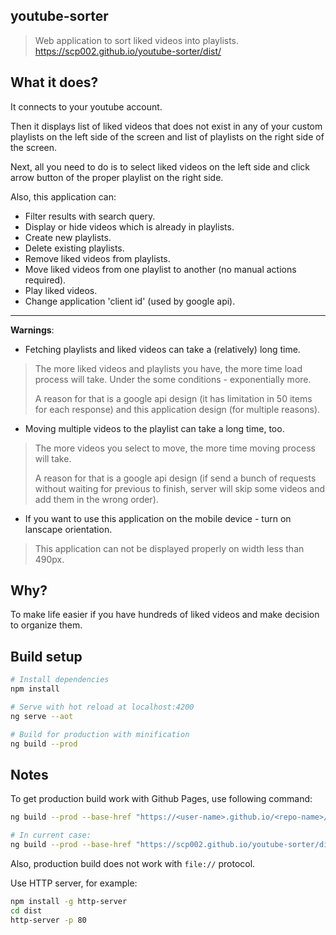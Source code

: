 ## youtube-sorter

> Web application to sort liked videos into playlists. https://scp002.github.io/youtube-sorter/dist/

## What it does?

It connects to your youtube account.

Then it displays list of liked videos that does not exist in any of your 
custom playlists on the left side of the screen and list of playlists on 
the right side of the screen.

Next, all you need to do is to select liked videos on the left side and 
click arrow button of the proper playlist on the right side.

Also, this application can:
* Filter results with search query.
* Display or hide videos which is already in playlists.
* Create new playlists.
* Delete existing playlists.
* Remove liked videos from playlists.
* Move liked videos from one playlist to another (no manual actions 
  required).
* Play liked videos.
* Change application 'client id' (used by google api).

---
**Warnings**:

* Fetching playlists and liked videos can take a (relatively) long time.
> The more liked videos and playlists you have, the more time load 
> process will take. Under the some conditions - exponentially more.
> 
> A reason for that is a google api design (it has limitation in 50 items 
> for each response) and this application design (for multiple reasons).

* Moving multiple videos to the playlist can take a long time, too.
> The more videos you select to move, the more time moving process will
> take.
> 
> A reason for that is a google api design (if send a bunch of requests
> without waiting for previous to finish, server will skip some videos
> and add them in the wrong order).

* If you want to use this application on the mobile device - turn on
  lanscape orientation.
> This application can not be displayed properly on width less than 490px.

## Why?

To make life easier if you have hundreds of liked videos and make decision 
to organize them.

## Build setup

``` bash
# Install dependencies
npm install

# Serve with hot reload at localhost:4200
ng serve --aot

# Build for production with minification
ng build --prod
```

## Notes

To get production build work with Github Pages, use following command:

``` bash
ng build --prod --base-href "https://<user-name>.github.io/<repo-name>/<dist-folder>/"

# In current case:
ng build --prod --base-href "https://scp002.github.io/youtube-sorter/dist/"
```

Also, production build does not work with `file://` protocol.

Use HTTP server, for example:

``` bash
npm install -g http-server
cd dist
http-server -p 80
```
